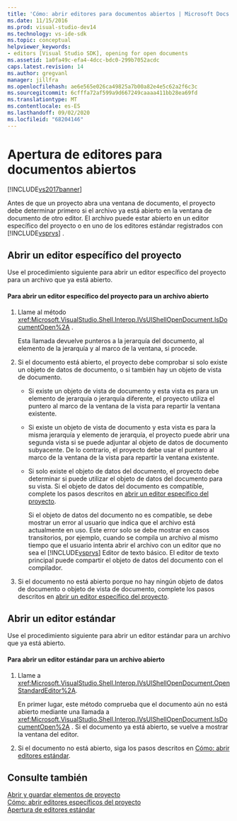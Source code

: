 ```yaml
---
title: 'Cómo: abrir editores para documentos abiertos | Microsoft Docs'
ms.date: 11/15/2016
ms.prod: visual-studio-dev14
ms.technology: vs-ide-sdk
ms.topic: conceptual
helpviewer_keywords:
- editors [Visual Studio SDK], opening for open documents
ms.assetid: 1a0fa49c-efa4-4dcc-bdc0-299b7052acdc
caps.latest.revision: 14
ms.author: gregvanl
manager: jillfra
ms.openlocfilehash: ae6e565e026ca49825a7b00a82e4e5c62a2f6c3c
ms.sourcegitcommit: 6cfffa72af599a9d667249caaaa411bb28ea69fd
ms.translationtype: MT
ms.contentlocale: es-ES
ms.lasthandoff: 09/02/2020
ms.locfileid: "68204146"
---
```

# <a name="how-to-open-editors-for-open-documents"></a>Apertura de editores para documentos abiertos
[!INCLUDE[vs2017banner](../includes/vs2017banner.md)]

Antes de que un proyecto abra una ventana de documento, el proyecto debe determinar primero si el archivo ya está abierto en la ventana de documento de otro editor. El archivo puede estar abierto en un editor específico del proyecto o en uno de los editores estándar registrados con [!INCLUDE[vsprvs](../includes/vsprvs-md.md)] .  
  
## <a name="opening-a-project-specific-editor"></a>Abrir un editor específico del proyecto  
 Use el procedimiento siguiente para abrir un editor específico del proyecto para un archivo que ya está abierto.  
  
#### <a name="to-open-a-project-specific-editor-for-an-open-file"></a>Para abrir un editor específico del proyecto para un archivo abierto  
  
1. Llame al método <xref:Microsoft.VisualStudio.Shell.Interop.IVsUIShellOpenDocument.IsDocumentOpen%2A> .  
  
    Esta llamada devuelve punteros a la jerarquía del documento, al elemento de la jerarquía y al marco de la ventana, si procede.  
  
2. Si el documento está abierto, el proyecto debe comprobar si solo existe un objeto de datos de documento, o si también hay un objeto de vista de documento.  
  
   - Si existe un objeto de vista de documento y esta vista es para un elemento de jerarquía o jerarquía diferente, el proyecto utiliza el puntero al marco de la ventana de la vista para repartir la ventana existente.  
  
   - Si existe un objeto de vista de documento y esta vista es para la misma jerarquía y elemento de jerarquía, el proyecto puede abrir una segunda vista si se puede adjuntar al objeto de datos de documento subyacente. De lo contrario, el proyecto debe usar el puntero al marco de la ventana de la vista para repartir la ventana existente.  
  
   - Si solo existe el objeto de datos del documento, el proyecto debe determinar si puede utilizar el objeto de datos del documento para su vista. Si el objeto de datos del documento es compatible, complete los pasos descritos en [abrir un editor específico del proyecto](../extensibility/how-to-open-project-specific-editors.md).  
  
     Si el objeto de datos del documento no es compatible, se debe mostrar un error al usuario que indica que el archivo está actualmente en uso. Este error solo se debe mostrar en casos transitorios, por ejemplo, cuando se compila un archivo al mismo tiempo que el usuario intenta abrir el archivo con un editor que no sea el [!INCLUDE[vsprvs](../includes/vsprvs-md.md)] Editor de texto básico. El editor de texto principal puede compartir el objeto de datos del documento con el compilador.  
  
3. Si el documento no está abierto porque no hay ningún objeto de datos de documento o objeto de vista de documento, complete los pasos descritos en [abrir un editor específico del proyecto](../extensibility/how-to-open-project-specific-editors.md).  
  
## <a name="opening-a-standard-editor"></a>Abrir un editor estándar  
 Use el procedimiento siguiente para abrir un editor estándar para un archivo que ya está abierto.  
  
#### <a name="to-open-a-standard-editor-for-an-open-file"></a>Para abrir un editor estándar para un archivo abierto  
  
1. Llame a <xref:Microsoft.VisualStudio.Shell.Interop.IVsUIShellOpenDocument.OpenStandardEditor%2A>.  
  
     En primer lugar, este método comprueba que el documento aún no está abierto mediante una llamada a <xref:Microsoft.VisualStudio.Shell.Interop.IVsUIShellOpenDocument.IsDocumentOpen%2A> . Si el documento ya está abierto, se vuelve a mostrar la ventana del editor.  
  
2. Si el documento no está abierto, siga los pasos descritos en [Cómo: abrir editores estándar](../extensibility/how-to-open-standard-editors.md).  
  
## <a name="see-also"></a>Consulte también  
 [Abrir y guardar elementos de proyecto](../extensibility/internals/opening-and-saving-project-items.md)   
 [Cómo: abrir editores específicos del proyecto](../extensibility/how-to-open-project-specific-editors.md)   
 [Apertura de editores estándar](../extensibility/how-to-open-standard-editors.md)
